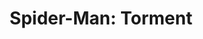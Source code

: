 ---
title: "Spider-Man: Torment"
issue: TP-A
issue_nr: null
full_title: Torment
subtitle: ""
story_arc: ""
crossover: ""
variant: ""
publisher: Marvel Comics
creators: 
  - David Michelinie
  - Todd McFarlane
  - Bob McLeod
release_date: Jan 1992
release_year: 1992
genre:
  - Action
  - Super-Heroes
format: Trade Paperback
pages: 0
signed_by: ""
price: 12.95
---